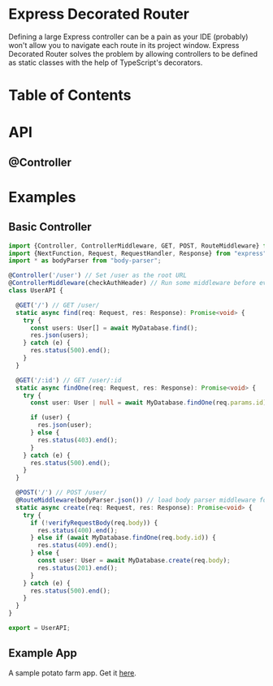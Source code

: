 # Express Decorated Router

Defining a large Express controller can be a pain as your IDE (probably)
won't allow you to navigate each route in its project window. Express
Decorated Router solves the problem by allowing controllers to be defined
as static classes with the help of TypeScript's decorators.

# Table of Contents

<!-- START doctoc -->
<!-- END doctoc -->

# API

## @Controller

# Examples

## Basic Controller

```typescript
import {Controller, ControllerMiddleware, GET, POST, RouteMiddleware} from "express-decorated-router/dist";
import {NextFunction, Request, RequestHandler, Response} from "express";
import * as bodyParser from "body-parser";

@Controller('/user') // Set /user as the root URL
@ControllerMiddleware(checkAuthHeader) // Run some middleware before every route
class UserAPI {

  @GET('/') // GET /user/
  static async find(req: Request, res: Response): Promise<void> {
    try {
      const users: User[] = await MyDatabase.find();
      res.json(users);
    } catch (e) {
      res.status(500).end();
    }
  }

  @GET('/:id') // GET /user/:id
  static async findOne(req: Request, res: Response): Promise<void> {
    try {
      const user: User | null = await MyDatabase.findOne(req.params.id);

      if (user) {
        res.json(user);
      } else {
        res.status(403).end();
      }
    } catch (e) {
      res.status(500).end();
    }
  }

  @POST('/') // POST /user/
  @RouteMiddleware(bodyParser.json()) // load body parser middleware for this route only
  static async create(req: Request, res: Response): Promise<void> {
    try {
      if (!verifyRequestBody(req.body)) {
        res.status(400).end();
      } else if (await MyDatabase.findOne(req.body.id)) {
        res.status(409).end();
      } else {
        const user: User = await MyDatabase.create(req.body);
        res.status(201).end();
      }
    } catch (e) {
      res.status(500).end();
    }
  }
}

export = UserAPI;
```

## Example App

A sample potato farm app. Get it [here](https://github.com/Alorel/express-decorated-router/tree/master/example).